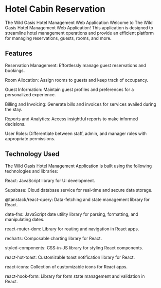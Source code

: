 # Hotel Cabin Reservation

The Wild Oasis Hotel Management Web Application
Welcome to The Wild Oasis Hotel Management Web Application! This application is designed to streamline hotel management operations and provide an efficient platform for managing reservations, guests, rooms, and more.

## Features

Reservation Management: Effortlessly manage guest reservations and bookings.

Room Allocation: Assign rooms to guests and keep track of occupancy.

Guest Information: Maintain guest profiles and preferences for a personalized experience.

Billing and Invoicing: Generate bills and invoices for services availed during the stay.

Reports and Analytics: Access insightful reports to make informed decisions.

User Roles: Differentiate between staff, admin, and manager roles with appropriate permissions.

## Technology Used

The Wild Oasis Hotel Management Application is built using the following technologies and libraries:

React: JavaScript library for UI development.

Supabase: Cloud database service for real-time and secure data storage.

@tanstack/react-query: Data-fetching and state management library for React.

date-fns: JavaScript date utility library for parsing, formatting, and manipulating dates.

react-router-dom: Library for routing and navigation in React apps.

recharts: Composable charting library for React.

styled-components: CSS-in-JS library for styling React components.

react-hot-toast: Customizable toast notification library for React.

react-icons: Collection of customizable icons for React apps.

react-hook-form: Library for form state management and validation in React.

